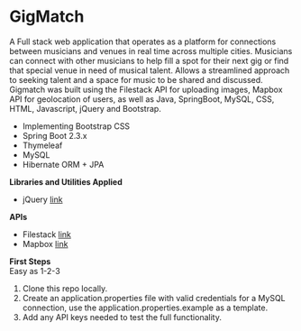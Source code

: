 # GigMatch
A Full stack web application that operates as a platform for connections between musicians and venues in real time across multiple cities. Musicians can connect with other musicians to help fill a spot for their next gig or find that special venue in need of musical talent. Allows a streamlined approach to seeking talent and a space for music to be shared and discussed. Gigmatch was built using the Filestack API for uploading images, Mapbox API for geolocation of users, as well as Java, SpringBoot, MySQL, CSS, HTML, Javascript, jQuery and Bootstrap. 

* Implementing Bootstrap CSS
* Spring Boot 2.3.x
* Thymeleaf
* MySQL
* Hibernate ORM + JPA

**Libraries and Utilities Applied**
* jQuery <a href = "https://jquery.com/">link</a> 

**APIs** 

* Filestack  <a href="https://www.filestack.com/">link</a> 
* Mapbox  <a href="https://www.mapbox.com/">link</a> 

**First Steps** 
<br>
Easy as 1-2-3
1. Clone this repo locally.
1. Create an application.properties file with valid credentials for a MySQL connection, use the application.properties.example as a template.
1. Add any API keys needed to test the full functionality.

